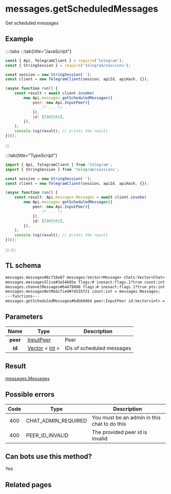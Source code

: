 # messages.getScheduledMessages

Get scheduled messages

## Example

::::tabs
:::tab{title="JavaScript"}

```js
const { Api, TelegramClient } = require('telegram');
const { StringSession } = require('telegram/sessions');

const session = new StringSession('');
const client = new TelegramClient(session, apiId, apiHash, {});

(async function run() {
    const result = await client.invoke(
        new Api.messages.getScheduledMessages({
            peer: new Api.InputPeer({
                /* ... */
            }),
            id: [5905501],
        }),
    );
    console.log(result); // prints the result
})();
```

:::

:::tab{title="TypeScript"}

```ts
import { Api, TelegramClient } from 'telegram';
import { StringSession } from 'telegram/sessions';

const session = new StringSession('');
const client = new TelegramClient(session, apiId, apiHash, {});

(async function run() {
    const result: Api.messages.Messages = await client.invoke(
        new Api.messages.getScheduledMessages({
            peer: new Api.InputPeer({
                /* ... */
            }),
            id: [5905501],
        }),
    );
    console.log(result); // prints the result
})();
```

:::
::::

## TL schema

```txt
messages.messages#8c718e87 messages:Vector<Message> chats:Vector<Chat> users:Vector<User> = messages.Messages;
messages.messagesSlice#3a54685e flags:# inexact:flags.1?true count:int next_rate:flags.0?int offset_id_offset:flags.2?int messages:Vector<Message> chats:Vector<Chat> users:Vector<User> = messages.Messages;
messages.channelMessages#64479808 flags:# inexact:flags.1?true pts:int count:int offset_id_offset:flags.2?int messages:Vector<Message> chats:Vector<Chat> users:Vector<User> = messages.Messages;
messages.messagesNotModified#74535f21 count:int = messages.Messages;
---functions---
messages.getScheduledMessages#bdbb0464 peer:InputPeer id:Vector<int> = messages.Messages;
```

## Parameters

|   Name   | Type                                                                                              | Description               |
| :------: | ------------------------------------------------------------------------------------------------- | ------------------------- |
| **peer** | [InputPeer](https://core.telegram.org/type/InputPeer)                                             | Peer                      |
|  **id**  | [Vector](https://core.telegram.org/type/Vector%20t) < [int](https://core.telegram.org/type/int) > | IDs of scheduled messages |

## Result

[messages.Messages](https://core.telegram.org/type/messages.Messages)

## Possible errors

| Code | Type                | Description                                  |
| :--: | ------------------- | -------------------------------------------- |
| 400  | CHAT_ADMIN_REQUIRED | You must be an admin in this chat to do this |
| 400  | PEER_ID_INVALID     | The provided peer id is invalid              |

## Can bots use this method?

Yes

## Related pages
